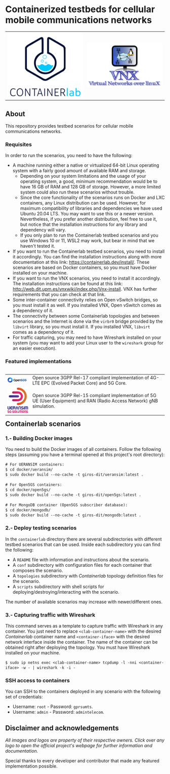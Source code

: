 # Containerized testbeds for cellular mobile communications networks

<table align="center">
	<tr>
		<td><a href="https://containerlab.dev/"><img src="resources/images/containerlab-logo.png"></a></td>
		<td><a href="http://web.dit.upm.es/vnxwiki/index.php/Main_Page"><img src="resources/images/vnx-logo.png"></a></td>
	</tr>
</table>

## About

This repository provides testbed scenarios for cellular mobile communications networks.

### Requisites

In order to run the scenarios, you need to have the following:
- A machine running either a native or virtualized 64-bit Linux operating system with a fairly good amount of available RAM and storage.
	- Depending on your system limitations and the usage of your operating system, a good, minimum recommendation would be to have 16 GB of RAM and 128 GB of storage. However, a more limited system could also run these scenarios without trouble.
	- Since the core functionality of the scenarios runs on Docker and LXC containers, any Linux distribution can be used. However, for maximum compatibility of libraries and dependencies we have used Ubuntu 20.04 LTS. You may want to use this or a newer version. Nevertheless, if you prefer another distribution, feel free to use it, but notice that the installation instructions for any library and dependency will vary.
	- If you only plan to run the Containerlab testbed scenarios and you use Windows 10 or 11, WSL2 may work, but bear in mind that we haven't tested it.
- If you want to run the Containerlab testbed scenarios, you need to install it accordingly. You can find the installation instructions along with more documentation at this link: https://containerlab.dev/install/. These scenarios are based on Docker containers, so you must have Docker installed on your machine.
- If you want to run the VNX scenarios, you need to install it accordingly. The installation instructions can be found at this link: http://web.dit.upm.es/vnxwiki/index.php/Vnx-install. VNX has further requirements that you can check at that link.
- Some inter-container connectivity relies on Open vSwitch bridges, so you must install it as well. If you installed VNX, Open vSwitch comes as a dependency of it.
- The connectivity between some Containerlab topologies and between scenarios and the Internet is done via the `virbr0` bridge provided by the `libvirt` library, so you must install it. If you installed VNX, `libvirt` comes as a dependency of it.
- For traffic capturing, you may need to have Wireshark installed on your system (you may want to add your Linux user to the `wireshark` group for an easier execution).

### Featured implementations

<table align="left">
	<tr>
		<td><a href="https://open5gs.org"><img src="resources/images/open5gs-logo.png"></a></td>
		<td>Open source 3GPP Rel-17 compliant implementation of 4G-LTE EPC (Evolved Packet Core) and 5G Core.</td>
	</tr>
	<tr>
		<td><a href="https://github.com/aligungr/UERANSIM"><img src="resources/images/ueransim-logo.png"></a></td>
		<td>Open source 3GPP Rel-15 compliant implementation of 5G UE (User Equipment) and RAN (Radio Access Network) gNB simulation.</td>
	</tr>
</table>


## Containerlab scenarios

### 1.- Building Docker images

You need to build the Docker images of all containers. Follow the following steps (assuming you have a terminal opened at this project's root directory):

```
# For UERANSIM containers:
$ cd docker/ueransim/
$ sudo docker build --no-cache -t giros-dit/ueransim:latest .

# For Open5GS containers:
$ cd docker/open5gs/
$ sudo docker build --no-cache -t giros-dit/open5gs:latest .

# For MongoDB container (Open5GS subscriber database):
$ cd docker/mongodb/
$ sudo docker build --no-cache -t giros-dit/mongodb:latest .
```

### 2.- Deploy testing scenarios

In the `containerlab` directory there are several subdirectories with different testbed scenarios that can be used. Inside each subdirectory you can find the following:

- A `README` file with information and instructions about the scenario.
- A `conf` subdirectory with configuration files for each container that composes the scenario.
- A `topologies` subdirectory with _Containerlab_ topology definition files for the scenario.
- A `scripts` subdirectory with shell scripts for deploying/destroying/interacting with the scenario.

The number of available scenarios may increase with newer/different ones.

### 3.- Capturing traffic with Wireshark

This command serves as a template to capture traffic with Wireshark in any container. You just need to replace `<clab-container-name>` with the desired _Containerlab_ container name and `<container-iface>` with the desired network interface inside the container.
The name of the container can be obtained right after deploying the topology. You must have Wireshark installed on your machine.

```
$ sudo ip netns exec <clab-container-name> tcpdump -l -nni <container-iface> -w - | wireshark -k -i -
```

### SSH access to containers

You can SSH to the containers deployed in any scenario with the following set of credentials:
- Username: `root` - Password: `gprsumts`.
- Username: `admin` - Password: `admintelecom`.

## Disclaimer and acknowledgements
_All images and logos are property of their respective owners. Click over any logo to open the official project's webpage for further information and documentation._

Special thanks to every developer and contributor that made any featured implementation possible.
